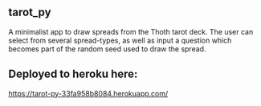 ## tarot_py
A minimalist app to draw spreads from the Thoth tarot deck. The user can select from several spread-types, as well as input a question which becomes part of the random seed used to draw the spread.

## Deployed to heroku here:
https://tarot-py-33fa958b8084.herokuapp.com/
